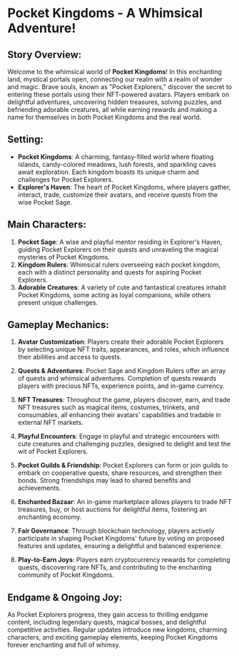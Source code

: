 # Pocket Kingdoms - A Whimsical Adventure!

## Story Overview:
Welcome to the whimsical world of **Pocket Kingdoms**! In this enchanting land, mystical portals open, connecting our realm with a realm of wonder and magic. Brave souls, known as "Pocket Explorers," discover the secret to entering these portals using their NFT-powered avatars. Players embark on delightful adventures, uncovering hidden treasures, solving puzzles, and befriending adorable creatures, all while earning rewards and making a name for themselves in both Pocket Kingdoms and the real world.

## Setting:
- **Pocket Kingdoms**: A charming, fantasy-filled world where floating islands, candy-colored meadows, lush forests, and sparkling caves await exploration. Each kingdom boasts its unique charm and challenges for Pocket Explorers.
- **Explorer's Haven**: The heart of Pocket Kingdoms, where players gather, interact, trade, customize their avatars, and receive quests from the wise Pocket Sage.

## Main Characters:
1. **Pocket Sage**: A wise and playful mentor residing in Explorer's Haven, guiding Pocket Explorers on their quests and unraveling the magical mysteries of Pocket Kingdoms.
2. **Kingdom Rulers**: Whimsical rulers overseeing each pocket kingdom, each with a distinct personality and quests for aspiring Pocket Explorers.
3. **Adorable Creatures**: A variety of cute and fantastical creatures inhabit Pocket Kingdoms, some acting as loyal companions, while others present unique challenges.

## Gameplay Mechanics:
1. **Avatar Customization**: Players create their adorable Pocket Explorers by selecting unique NFT traits, appearances, and roles, which influence their abilities and access to quests.

2. **Quests & Adventures**: Pocket Sage and Kingdom Rulers offer an array of quests and whimsical adventures. Completion of quests rewards players with precious NFTs, experience points, and in-game currency.

3. **NFT Treasures**: Throughout the game, players discover, earn, and trade NFT treasures such as magical items, costumes, trinkets, and consumables, all enhancing their avatars' capabilities and tradable in external NFT markets.

4. **Playful Encounters**: Engage in playful and strategic encounters with cute creatures and challenging puzzles, designed to delight and test the wit of Pocket Explorers.

5. **Pocket Guilds & Friendship**: Pocket Explorers can form or join guilds to embark on cooperative quests, share resources, and strengthen their bonds. Strong friendships may lead to shared benefits and achievements.

6. **Enchanted Bazaar**: An in-game marketplace allows players to trade NFT treasures, buy, or host auctions for delightful items, fostering an enchanting economy.

7. **Fair Governance**: Through blockchain technology, players actively participate in shaping Pocket Kingdoms' future by voting on proposed features and updates, ensuring a delightful and balanced experience.

8. **Play-to-Earn Joys**: Players earn cryptocurrency rewards for completing quests, discovering rare NFTs, and contributing to the enchanting community of Pocket Kingdoms.

## Endgame & Ongoing Joy:
As Pocket Explorers progress, they gain access to thrilling endgame content, including legendary quests, magical bosses, and delightful competitive activities. Regular updates introduce new kingdoms, charming characters, and exciting gameplay elements, keeping Pocket Kingdoms forever enchanting and full of whimsy.
